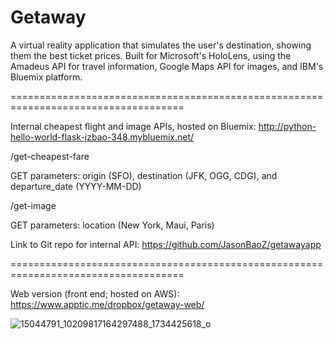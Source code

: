 # Getaway

A virtual reality application that simulates the user's destination, showing them the best ticket prices. Built for Microsoft's HoloLens, using the Amadeus API for travel information, Google Maps API for images, and IBM's Bluemix platform.

====================================================================================

Internal cheapest flight and image APIs, hosted on Bluemix: http://python-hello-world-flask-jzbao-348.mybluemix.net/

/get-cheapest-fare

GET parameters: origin (SFO), destination (JFK, OGG, CDG), and departure_date (YYYY-MM-DD)

/get-image

GET parameters: location (New York, Maui, Paris)

Link to Git repo for internal API: https://github.com/JasonBaoZ/getawayapp

====================================================================================

Web version (front end; hosted on AWS): https://www.apptic.me/dropbox/getaway-web/

![15044791_10209817164297488_1734425618_o](https://cloud.githubusercontent.com/assets/7029855/20247392/fd763b3a-a97f-11e6-9f91-92f259e9de1e.jpg)
